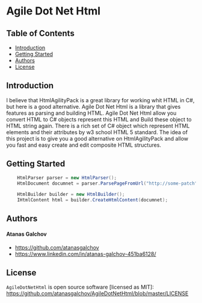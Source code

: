 # Agile Dot Net Html

## Table of Contents

- [Introduction](#introduction)
- [Getting Started](#getting-started)
- [Authors](#authors)
- [License](#license)

## Introduction

I believe that HtmlAgilityPack is a great library for working whit HTML in C#, but here is a good alternative. Agile Dot Net Html is a library that gives features as parsing and building HTML. Agile Dot Net Html allow you convert HTML to C# objects represent this HTML and Build these object to HTML string again. There is a rich set of C# object which represent HTML elements and their attributes by w3 school HTML 5 standard. The idea of this project is to give you a good alternative on HtmlAgilityPack and allow you fast and easy create and edit composite HTML structures.

## Getting Started

```C#
	HtmlParser parser = new HtmlParser();
	HtmlDocument documnet = parser.ParsePageFromUrl("http://some-patch");
	
	HtmlBuilder builder = new HtmlBuilder();
	IHtmlContent html = builder.CreateHtmlContent(documnet);
```

## Authors

#### Atanas Galchov
* https://github.com/atanasgalchov
* https://www.linkedin.com/in/atanas-galchov-451ba6128/

[//]: # (HyperLinks)

## License

`AgileDotNetHtml` is open source software 
[licensed as MIT]: https://github.com/atanasgalchov/AgileDotNetHtml/blob/master/LICENSE

[GitHub]: https://github.com/atanasgalchov
[LinkedIn]: https://www.linkedin.com/in/atanas-galchov-451ba6128/
